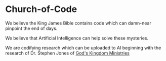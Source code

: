 # Church-of-Code

We believe the King James Bible contains code which can damn-near pinpoint the end of days.

We believe that Artificial Intelligence can help solve these mysteries.

We are codifying research which can be uploaded to AI beginning with the research of Dr. Stephen Jones of [God's Kingdom Ministries](godskingdom.org)
